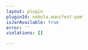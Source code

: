 ```yaml
---
layout: plugin
pluginId: nebula.manifest-pom
isJarAvailable: true
error: ''
violations: []

---
```

